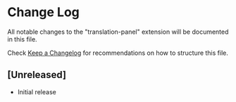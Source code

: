# Change Log

All notable changes to the "translation-panel" extension will be documented in this file.

Check [Keep a Changelog](http://keepachangelog.com/) for recommendations on how to structure this file.

## [Unreleased]

- Initial release